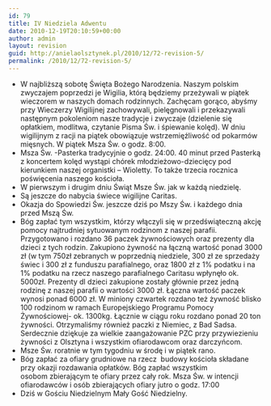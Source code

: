 ```yaml
---
id: 79
title: IV Niedziela Adwentu
date: 2010-12-19T20:10:59+00:00
author: admin
layout: revision
guid: http://anielaolsztynek.pl/2010/12/72-revision-5/
permalink: /2010/12/72-revision-5/
---
```

  * W najbliższą sobotę Święta Bożego Narodzenia. Naszym polskim zwyczajem poprzedzi je Wigilia, którą będziemy przeżywali w piątek wieczorem w naszych domach rodzinnych. Zachęcam gorąco, abyśmy przy Wieczerzy Wigilijnej zachowywali, pielęgnowali i przekazywali następnym pokoleniom nasze tradycje i zwyczaje (dzielenie się opłatkiem, modlitwa, czytanie Pisma Św. i śpiewanie kolęd). W dniu wigilijnym z racji na piątek obowiązuje wstrzemięźliwość od pokarmów mięsnych. W piątek Msza Św. o godz. 8:00.
  * Msza Św. -Pasterka tradycyjnie o godz. 24:00. 40 minut przed Pasterką z koncertem kolęd wystąpi chórek młodzieżowo-dziecięcy pod kierunkiem naszej organistki &#8211; Wioletty. To także trzecia rocznica poświęcenia naszego kościoła.
  * W pierwszym i drugim dniu Świąt Msze Św. jak w każdą niedzielę.
  * Są jeszcze do nabycia świece wigilijne Caritas.
  * Okazja do Spowiedzi Św. jeszcze dziś po Mszy Św. i każdego dnia przed Mszą Św.
  * Bóg zapłać tym wszystkim, którzy włączyli się w przedświąteczną akcję pomocy najtrudniej sytuowanym rodzinom z naszej parafii. Przygotowano i rozdano 36 paczek żywnościowych oraz prezenty dla dzieci z tych rodzin. Zakupiono żywność na łączną wartość ponad 3000 zł (w tym 750zł zebranych w poprzednią niedziele, 300 zł ze sprzedaży świec i 300 zł z funduszu parafialnego, oraz 1800 zł z 1% podatku i na 1% podatku na rzecz naszego parafialnego Caritasu wpłynęło ok. 5000zł. Prezenty dl dzieci zakupione zostały głównie przez jedną rodzinę z naszej parafii o wartości 3000 zł. Łączna wartość paczek wynosi ponad 6000 zł. W miniony czwartek rozdano też żywność blisko 100 rodzinom w ramach Europejskiego Programu Pomocy Żywnościowej- ok. 1300kg. Łącznie w ciągu roku rozdano ponad 20 ton żywności. Otrzymaliśmy również paczki z Niemiec, z Bad Sadsa. Serdecznie dziękuje za wielkie zaangażowanie PZC przy przywiezieniu żywności z Olsztyna i wszystkim ofiarodawcom oraz darczyńcom.
  * Msze Św. roratnie w tym tygodniu w środę i w piątek rano.
  * Bóg zapłać za ofiary grudniowe na rzecz  budowy kościoła składane przy okazji rozdawania opłatków. Bóg zapłać wszystkim osobom zbierającym te ofiary przez cały rok. Msza Św. w intencji ofiarodawców i osób zbierających ofiary jutro o godz. 17:00
  * Dziś w Gościu Niedzielnym Mały Gość Niedzielny.
